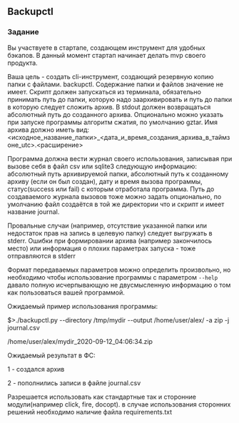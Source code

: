 ## Backupctl
### Задание
Вы участвуете в стартапе, создающем инструмент для удобных бэкапов. В данный момент стартап начинает делать mvp своего продукта.

Ваша цель - создать cli-инструмент, создающий резервную копию папки с файлами. backupctl.
Содержание папки и файлов значение не имеет.
Скрипт должен запускаться из терминала, обязательно принимать путь до папки, которую надо заархивировать и путь до папки в которую следует сложить архив.
В stdout должен возвращаться абсолютный путь до созданного архива.
Опционально можно указать при запуске программы алгоритм сжатия, по умолчанию gztar. Имя архива должно иметь вид:
<исходное_название_папки>_<дата_и_время_создания_архива_в_таймзоне_utc>.<расширение>

Программа должна вести журнал своего использования, записывая при вызове себя в файл csv или sqlite3 следующую информацию:
абсолютный путь архивируемой папки, абсолютный путь к созданному архиву (если он был создан), дату и время вызова программы, статус(success или fail) с которым отработала программа.
Путь до создаваемого журнала вызовов тоже можно задать опционально, по умолчанию файл создаётся в той же директории что и скрипт и имеет название journal.

Провальные случаи (например, отсутствие указанной папки или недостаток прав на запись в целевую папку) следует выгружать в stderr.
 Ошибки при формировании архива (например закончилось место) или информация о плохих параметрах запуска - тоже отправляются в stderr

Формат передаваемых параметров можно определить произвольно, но необходимо чтобы использование программы с параметром `--help` давало полную исчерпывающую не двусмысленную информацию о том как пользоваться вашей программой.

Ожидаемый пример использования программы:

$>./backupctl.py --directory /tmp/mydir --output /home/user/alex/ -a zip -j journal.csv

/home/user/alex/mydir_2020-09-12_04:06:34.zip

Ожидаемый результат в ФС:

1 - создался архив

2 - пополнились записи в файле journal.csv

Разрешается использовать как стандартные так и сторонние модули(например click, fire, docopt).
в случае использования сторонних решений необходимо наличие файла requirements.txt
